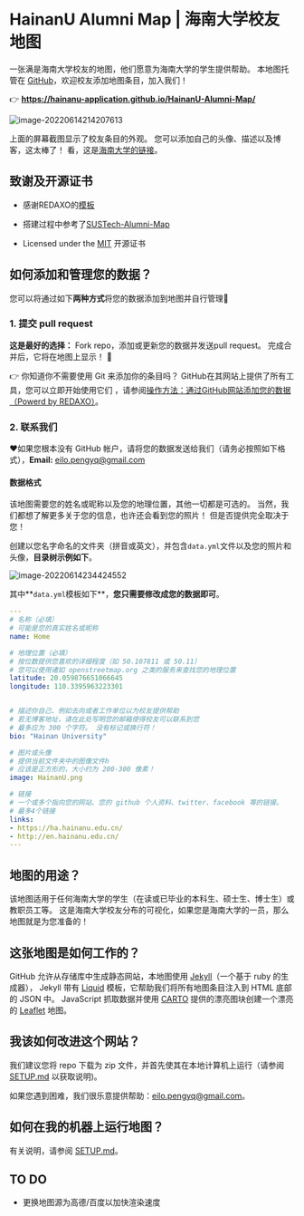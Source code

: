 # HainanU Alumni Map | 海南大学校友地图

一张满是海南大学校友的地图，他们愿意为海南大学的学生提供帮助。 本地图托管在 [GitHub](https://github.com/HainanU-Application/HainanU-Alumni-Map)，欢迎校友添加地图条目，加入我们！

👉 __https://hainanu-application.github.io/HainanU-Alumni-Map/__

![image-20220614214207613](https://cdn.jsdelivr.net/gh/peng-yq/Gallery/img/202206142231559.png)

上面的屏幕截图显示了校友条目的外观。 您可以添加自己的头像、描述以及博客，这太棒了！ 看，这是[海南大学的链接](https://hainanu-application.github.io/HainanU-Alumni-Map/#home)。

## 致谢及开源证书

- 感谢REDAXO的[模板](https://github.com/FriendsOfREDAXO/community)
- 搭建过程中参考了[SUSTech-Alumni-Map](https://github.com/SUSTech-Application/SUSTech-Alumni-Map)

- Licensed under the [MIT](https://github.com/peng-yq/peng-yq.github.io/blob/main/LICENSE) 开源证书

## 如何添加和管理您的数据？

您可以将通过如下**两种方式**将您的数据添加到地图并自行管理🚀

### 1. 提交 pull request

__这是最好的选择：__ Fork repo，添加或更新您的数据并发送pull request。 完成合并后，它将在地图上显示！ 💯

👉 你知道你不需要使用 Git 来添加你的条目吗？ GitHub在其网站上提供了所有工具，您可以立即开始使用它们 ，请参阅[操作方法：通过GitHub网站添加您的数据（Powerd by REDAXO）](https://github.com/HainanU-Application/HainanU-Alumni-Map/blob/main/_directory/howto-add-entry-via-github.md)。

### 2. 联系我们

❤️如果您根本没有 GitHub 帐户，请将您的数据发送给我们（请务必按照如下格式），__Email:__ eilo.pengyq@gmail.com

#### 数据格式

该地图需要您的姓名或昵称以及您的地理位置，其他一切都是可选的。 当然，我们都想了解更多关于您的信息，也许还会看到您的照片！ 但是否提供完全取决于您！

创建以您名字命名的文件夹（拼音或英文），并包含`data.yml`文件以及您的照片和头像，**目录树示例如下**。

![image-20220614234424552](https://cdn.jsdelivr.net/gh/peng-yq/Gallery/img/202206150036986.png)

其中**`data.yml`模板如下**，**您只需要修改成您的数据即可**。

```yaml
---
# 名称（必填）
# 可能是您的真实姓名或昵称
name: Home

# 地理位置（必填）
# 按位数提供您喜欢的详细程度（如 50.107811 或 50.11）
# 您可以使用诸如 openstreetmap.org 之类的服务来查找您的地理位置
latitude: 20.059876651066645
longitude: 110.3395963223301


# 描述你自己、例如去向或者工作单位以为校友提供帮助
# 若无博客地址，请在此处写明您的邮箱使得校友可以联系到您
# 最多应为 300 个字符。 没有标记或换行符！
bio: "Hainan University"

# 图片或头像
# 提供当前文件夹中的图像文件h
# 应该是正方形的，大小约为 200-300 像素！
image: HainanU.png

# 链接
# 一个或多个指向您的网站、您的 github 个人资料、twitter、facebook 等的链接。
# 最多4个链接
links:
- https://ha.hainanu.edu.cn/
- http://en.hainanu.edu.cn/
---
```

## 地图的用途？

该地图适用于任何海南大学的学生（在读或已毕业的本科生、硕士生、博士生）或教职员工等。 这是海南大学校友分布的可视化，如果您是海南大学的一员，那么地图就是为您准备的！

## 这张地图是如何工作的？

GitHub 允许从存储库中生成静态网站，本地图使用 [Jekyll](https://jekyllrb.com)（一个基于 ruby 的生成器）， Jekyll 带有 [Liquid](https://shopify.github.io/liquid/) 模板，它帮助我们将所有地图条目注入到 HTML 底部的 JSON 中。 JavaScript 抓取数据并使用 [CARTO](https://carto.com/location-data-services/basemaps/) 提供的漂亮图块创建一个漂亮的 [Leaflet](http://leafletjs.com) 地图。

## 我该如何改进这个网站？

我们建议您将 repo 下载为 zip 文件，并首先使其在本地计算机上运行（请参阅 [SETUP.md](https://github.com/HainanU-Application/HainanU-Alumni-Map/blob/main/SETUP.md) 以获取说明)。

如果您遇到困难，我们很乐意提供帮助：eilo.pengyq@gmail.com。

## 如何在我的机器上运行地图？

有关说明，请参阅 [SETUP.md](https://github.com/HainanU-Application/HainanU-Alumni-Map/blob/main/SETUP.mdd)。

## TO DO

- 更换地图源为高德/百度以加快渲染速度
